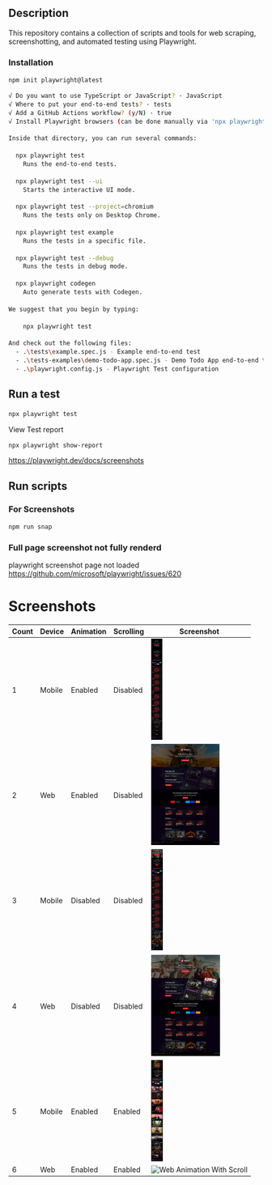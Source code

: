 ## Description

This repository contains a collection of scripts and tools for web scraping, screenshotting, and automated testing using Playwright.

### Installation

```sh
npm init playwright@latest
```

```sh
√ Do you want to use TypeScript or JavaScript? · JavaScript
√ Where to put your end-to-end tests? · tests
√ Add a GitHub Actions workflow? (y/N) · true
√ Install Playwright browsers (can be done manually via 'npx playwright install')? (Y/n) · true

Inside that directory, you can run several commands:

  npx playwright test
    Runs the end-to-end tests.

  npx playwright test --ui
    Starts the interactive UI mode.

  npx playwright test --project=chromium
    Runs the tests only on Desktop Chrome.

  npx playwright test example
    Runs the tests in a specific file.

  npx playwright test --debug
    Runs the tests in debug mode.

  npx playwright codegen
    Auto generate tests with Codegen.

We suggest that you begin by typing:

    npx playwright test

And check out the following files:
  - .\tests\example.spec.js - Example end-to-end test
  - .\tests-examples\demo-todo-app.spec.js - Demo Todo App end-to-end tests
  - .\playwright.config.js - Playwright Test configuration
```

## Run a test

```sh
npx playwright test
```

View Test report

```sh
npx playwright show-report
```

https://playwright.dev/docs/screenshots

## Run scripts

### For Screenshots

```sh
npm run snap
```

### Full page screenshot not fully renderd

playwright screenshot page not loaded  
https://github.com/microsoft/playwright/issues/620

# Screenshots

| **Count** | **Device** | **Animation** | **Scrolling** | **Screenshot**                                                                                     |
| --------- | ---------- | ------------- | ------------- | -------------------------------------------------------------------------------------------------- |
| 1         | Mobile     | Enabled       | Disabled      | <img src="./sample/snap-phone-1721901846171.png" alt="Mobile Animation No Scroll" height="200">    |
| 2         | Web        | Enabled       | Disabled      | <img src="./sample/snap-web-1721901846913.png" alt="Web Animation No Scroll" height="200">         |
| 3         | Mobile     | Disabled      | Disabled      | <img src="./sample/snap-phone-1721901894589.png" alt="Mobile No Animation No Scroll" height="200"> |
| 4         | Web        | Disabled      | Disabled      | <img src="./sample/snap-web-1721901895389.png" alt="Web No Animation No Scroll" height="200">      |
| 5         | Mobile     | Enabled       | Enabled       | <img src="./sample/snap-phone-1721901983319.png" alt="Mobile Animation With Scroll" height="200">  |
| 6         | Web        | Enabled       | Enabled       | <img src="./sample/snap-web-1721901984227.png" alt="Web Animation With Scroll" height="200">       |
